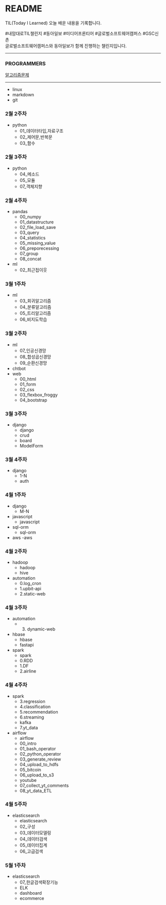 # README
TIL(Today I Learned)
오늘 배운 내용을 기록합니다.

#내맘대로TIL챌린지 #동아일보 #미디어프론티어 #글로벌소프트웨어캠퍼스 #GSC신촌\
글로벌소프트웨어캠퍼스와 동아일보가 함께 진행하는 챌린지입니다.

---

### PROGRAMMERS
[알고리즘문제](https://github.com/dahee325/algo)

---

- linux
- markdown
- git

### 2월 2주차
- python
    - 01_데이터타입,자료구조
    - 02_제어문,반복문
    - 03_함수

### 2월 3주차
- python
    - 04_메소드
    - 05_모듈
    - 07_객체지향

### 2월 4주차
- pandas
    - 00_numpy
    - 01_datastructure
    - 02_file_load_save
    - 03_query
    - 04_statistics
    - 05_missing_value
    - 06_preporecessing
    - 07_group
    - 08_concat
- ml
    - 02_최근접이웃

### 3월 1주차
- ml
    - 03_회귀알고리즘
    - 04_분류알고리즘
    - 05_트리알고리즘
    - 06_비지도학습

### 3월 2주차
- ml
    - 07_인공신경망
    - 08_합성곱신경망
    - 09_순환신경망
- chtbot
- web
    - 00_html
    - 01_form
    - 02_css
    - 03_flexbox_froggy
    - 04_bootstrap

### 3월 3주차
- django
    - django
    - crud
    - board
    - ModelForm

### 3월 4주차
- django
    - 1-N
    - auth

### 4월 1주차
- django
    - M-N
- javascript
    - javascript
- sql-orm
    - sql-orm
- aws
    -aws

### 4월 2주차
- hadoop
    - hadoop
    - hive
- automation
    - 0.log_cron
    - 1.upbit-api
    - 2.static-web

### 4월 3주차
- automation
    - 3. dynamic-web
- hbase
    - hbase
    - fastapi
- spark
    - spark
    - 0.RDD
    - 1.DF
    - 2.airline

### 4월 4주차
- spark
    - 3.regression
    - 4.classification
    - 5.recommendation
    - 6.streaming
    - kafka
    - 7.yt_data
- airflow
    - airflow
    - 00_intro
    - 01_bash_operator
    - 02_python_operator
    - 03_generate_review
    - 04_upload_to_hdfs
    - 05_bitcoin
    - 06_upload_to_s3
    - youtube
    - 07_collect_yt_comments
    - 08_yt_data_ETL

### 4월 5주차
- elasticsearch
    - elasticsearch
    - 02_구성
    - 03_데이터모델링
    - 04_데이터검색
    - 05_데이터집계
    - 06_고급검색

### 5월 1주차
- elasticsearch
    - 07_한글검색확장기능
    - ELK
    - dashboard
    - ecommerce